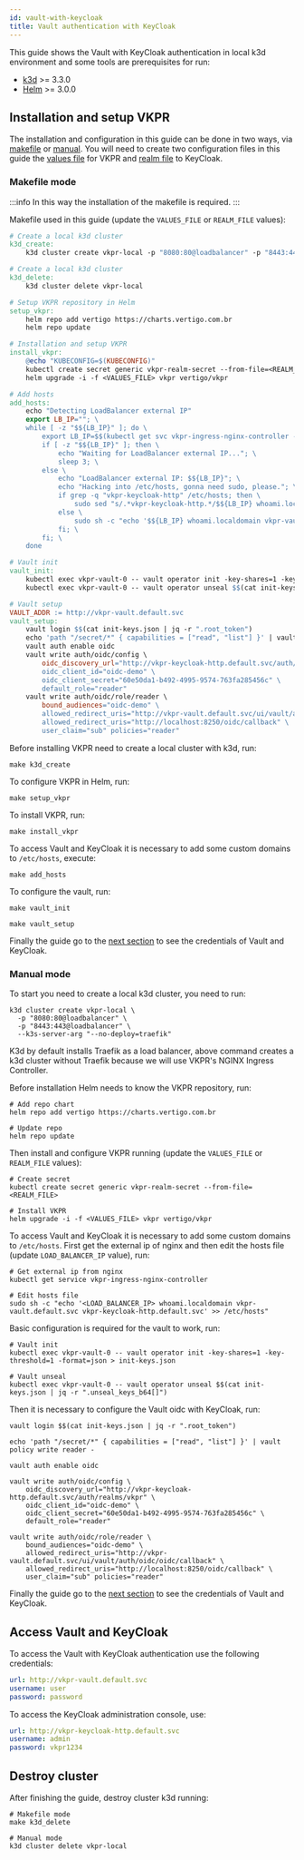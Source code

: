 ```yaml
---
id: vault-with-keycloak
title: Vault authentication with KeyCloak
---
```


This guide shows the Vault with KeyCloak authentication in local k3d environment and some tools are prerequisites for run:

- [k3d](https://k3d.io/) >= 3.3.0
- [Helm](https://helm.sh/docs/intro/install/#helm) >= 3.0.0

## Installation and setup VKPR

The installation and configuration in this guide can be done in two ways, via [makefile](#makefile-mode) or [manual](#manual-mode). You will need to create two configuration files in this guide the [values file](https://github.com/vertigobr/vkpr/blob/master/examples/local/values-local-vault-http.yaml) for VKPR and [realm file](https://github.com/vertigobr/vkpr/blob/master/examples/keycloak/realm.json) to KeyCloak.

### Makefile mode

:::info
In this way the installation of the makefile is required.
:::

Makefile used in this guide (update the `VALUES_FILE` or `REALM_FILE` values):

```makefile title="makefile"
# Create a local k3d cluster
k3d_create:
	k3d cluster create vkpr-local -p "8080:80@loadbalancer" -p "8443:443@loadbalancer" --k3s-server-arg "--no-deploy=traefik"

# Create a local k3d cluster
k3d_delete:
	k3d cluster delete vkpr-local

# Setup VKPR repository in Helm
setup_vkpr:
	helm repo add vertigo https://charts.vertigo.com.br
	helm repo update

# Installation and setup VKPR
install_vkpr:
	@echo "KUBECONFIG=$(KUBECONFIG)"
	kubectl create secret generic vkpr-realm-secret --from-file=<REALM_FILE>
	helm upgrade -i -f <VALUES_FILE> vkpr vertigo/vkpr

# Add hosts
add_hosts:
	echo "Detecting LoadBalancer external IP"
	export LB_IP=""; \
	while [ -z "$${LB_IP}" ]; do \
		export LB_IP=$$(kubectl get svc vkpr-ingress-nginx-controller -o jsonpath="{.status.loadBalancer.ingress[*].ip}"); \
		if [ -z "$${LB_IP}" ]; then \
			echo "Waiting for LoadBalancer external IP..."; \
			sleep 3; \
		else \
			echo "LoadBalancer external IP: $${LB_IP}"; \
			echo "Hacking into /etc/hosts, gonna need sudo, please."; \
			if grep -q "vkpr-keycloak-http" /etc/hosts; then \
				sudo sed "s/.*vkpr-keycloak-http.*/$${LB_IP} whoami.localdomain vkpr-vault.default.svc vkpr-keycloak-http.default.svc/g" -i /etc/hosts; \
			else \
				sudo sh -c "echo '$${LB_IP} whoami.localdomain vkpr-vault.default.svc vkpr-keycloak-http.default.svc' >> /etc/hosts"; \
			fi; \
		fi; \
	done

# Vault init
vault_init:
	kubectl exec vkpr-vault-0 -- vault operator init -key-shares=1 -key-threshold=1 -format=json > init-keys.json
	kubectl exec vkpr-vault-0 -- vault operator unseal $$(cat init-keys.json | jq -r ".unseal_keys_b64[]")

# Vault setup
VAULT_ADDR := http://vkpr-vault.default.svc
vault_setup:
	vault login $$(cat init-keys.json | jq -r ".root_token")
	echo 'path "/secret/*" { capabilities = ["read", "list"] }' | vault policy write reader -
	vault auth enable oidc
	vault write auth/oidc/config \
		oidc_discovery_url="http://vkpr-keycloak-http.default.svc/auth/realms/vkpr" \
		oidc_client_id="oidc-demo" \
		oidc_client_secret="60e50da1-b492-4995-9574-763fa285456c" \
		default_role="reader"
	vault write auth/oidc/role/reader \
		bound_audiences="oidc-demo" \
		allowed_redirect_uris="http://vkpr-vault.default.svc/ui/vault/auth/oidc/oidc/callback" \
		allowed_redirect_uris="http://localhost:8250/oidc/callback" \
		user_claim="sub" policies="reader"
```

Before installing VKPR need to create a local cluster with k3d, run:

```shell
make k3d_create
```

To configure VKPR in Helm, run:

```shell
make setup_vkpr
```

To install VKPR, run:

```shell
make install_vkpr
```

To access Vault and KeyCloak it is necessary to add some custom domains to `/etc/hosts`, execute:

```shell
make add_hosts
```

To configure the vault, run:

```shell
make vault_init

make vault_setup
```

Finally the guide go to the [next section](#access-vault-and-keycloak) to see the credentials of Vault and KeyCloak.

### Manual mode

To start you need to create a local k3d cluster, you need to run:

```shell
k3d cluster create vkpr-local \
  -p "8080:80@loadbalancer" \
  -p "8443:443@loadbalancer" \
  --k3s-server-arg "--no-deploy=traefik"
```

K3d by default installs Traefik as a load balancer, above command creates a k3d cluster without Traefik because we will use VKPR's NGINX Ingress Controller.

Before installation Helm needs to know the VKPR repository, run:

```shell
# Add repo chart
helm repo add vertigo https://charts.vertigo.com.br

# Update repo
helm repo update
```

Then install and configure VKPR running (update the `VALUES_FILE` or `REALM_FILE` values):

```shell
# Create secret
kubectl create secret generic vkpr-realm-secret --from-file=<REALM_FILE>

# Install VKPR
helm upgrade -i -f <VALUES_FILE> vkpr vertigo/vkpr
```

To access Vault and KeyCloak it is necessary to add some custom domains to `/etc/hosts`. First get the external ip of nginx and then edit the hosts file (update `LOAD_BALANCER_IP` value), run:

```shell
# Get external ip from nginx
kubectl get service vkpr-ingress-nginx-controller

# Edit hosts file
sudo sh -c "echo '<LOAD_BALANCER_IP> whoami.localdomain vkpr-vault.default.svc vkpr-keycloak-http.default.svc' >> /etc/hosts"
```

Basic configuration is required for the vault to work, run:

```shell
# Vault init
kubectl exec vkpr-vault-0 -- vault operator init -key-shares=1 -key-threshold=1 -format=json > init-keys.json

# Vault unseal
kubectl exec vkpr-vault-0 -- vault operator unseal $$(cat init-keys.json | jq -r ".unseal_keys_b64[]")
```

Then it is necessary to configure the Vault oidc with KeyCloak, run:

```shell
vault login $$(cat init-keys.json | jq -r ".root_token")

echo 'path "/secret/*" { capabilities = ["read", "list"] }' | vault policy write reader -

vault auth enable oidc

vault write auth/oidc/config \
	oidc_discovery_url="http://vkpr-keycloak-http.default.svc/auth/realms/vkpr" \
	oidc_client_id="oidc-demo" \
	oidc_client_secret="60e50da1-b492-4995-9574-763fa285456c" \
	default_role="reader"

vault write auth/oidc/role/reader \
	bound_audiences="oidc-demo" \
	allowed_redirect_uris="http://vkpr-vault.default.svc/ui/vault/auth/oidc/oidc/callback" \
	allowed_redirect_uris="http://localhost:8250/oidc/callback" \
	user_claim="sub" policies="reader"
```

Finally the guide go to the [next section](#access-vault-and-keycloak) to see the credentials of Vault and KeyCloak.

## Access Vault and KeyCloak 

To access the Vault with KeyCloak authentication use the following credentials:

```yaml
url: http://vkpr-vault.default.svc
username: user
password: password
```

To access the KeyCloak administration console, use:

```yaml
url: http://vkpr-keycloak-http.default.svc
username: admin
password: vkpr1234
```

## Destroy cluster

After finishing the guide, destroy cluster k3d running:

```shell
# Makefile mode
make k3d_delete

# Manual mode
k3d cluster delete vkpr-local
```
